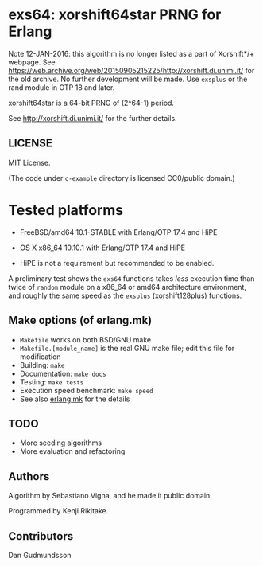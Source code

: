 # exs64: xorshift64star PRNG for Erlang

Note 12-JAN-2016: this algorithm is no longer listed as a part of Xorshift\*/+
webpage. See
<https://web.archive.org/web/20150905215225/http://xorshift.di.unimi.it/> for
the old archive.  No further development will be made. Use `exsplus` or the
rand module in OTP 18 and later.

xorshift64star is a 64-bit PRNG of (2^64-1) period.

See <http://xorshift.di.unimi.it/> for the further details.


## LICENSE

MIT License.

(The code under `c-example` directory is licensed CC0/public domain.)

# Tested platforms

* FreeBSD/amd64 10.1-STABLE with Erlang/OTP 17.4 and HiPE
* OS X x86\_64 10.10.1 with Erlang/OTP 17.4 and HiPE

* HiPE is not a requirement but recommended to be enabled.

A preliminary test shows the `exs64` functions takes *less* execution time
than twice of `random` module on a x86\_64 or amd64 architecture environment,
and roughly the same speed as the `exsplus` (xorshift128plus) functions.

## Make options (of erlang.mk)

* `Makefile` works on both BSD/GNU make
* `Makefile.[module_name]` is the real GNU make file; edit this file for modification
* Building: `make`
* Documentation: `make docs`
* Testing: `make tests`
* Execution speed benchmark: `make speed`
* See also [erlang.mk](https://github.com/extend/erlang.mk) for the details

## TODO

* More seeding algorithms
* More evaluation and refactoring

## Authors

Algorithm by Sebastiano Vigna, and he made it public domain.

Programmed by Kenji Rikitake.

## Contributors

Dan Gudmundsson
